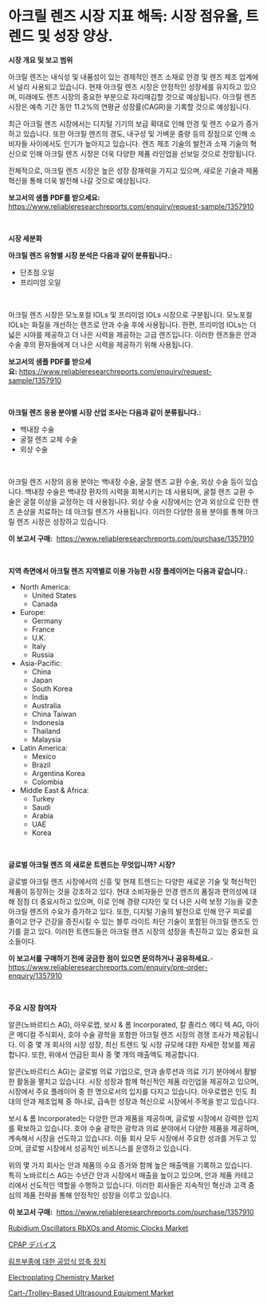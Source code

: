 <p><h1>아크릴 렌즈 시장 지표 해독: 시장 점유율, 트렌드 및 성장 양상.</h1></p><p><strong>시장 개요 및 보고 범위</strong></p>
<p><p>아크릴 렌즈는 내식성 및 내품성이 있는 경제적인 렌즈 소재로 안경 및 렌즈 제조 업계에서 널리 사용되고 있습니다. 현재 아크릴 렌즈 시장은 안정적인 성장세를 유지하고 있으며, 미래에도 렌즈 시장의 중요한 부분으로 자리매김할 것으로 예상됩니다. 아크릴 렌즈 시장은 예측 기간 동안 11.2%의 연평균 성장률(CAGR)을 기록할 것으로 예상됩니다.</p><p>최근 아크릴 렌즈 시장에서는 디지털 기기의 보급 확대로 인해 안경 및 렌즈 수요가 증가하고 있습니다. 또한 아크릴 렌즈의 경도, 내구성 및 가벼운 중량 등의 장점으로 인해 소비자들 사이에서도 인기가 높아지고 있습니다. 렌즈 제조 기술의 발전과 소재 기술의 혁신으로 인해 아크릴 렌즈 시장은 더욱 다양한 제품 라인업을 선보일 것으로 전망됩니다.</p><p>전체적으로, 아크릴 렌즈 시장은 높은 성장 잠재력을 가지고 있으며, 새로운 기술과 제품 혁신을 통해 더욱 발전해 나갈 것으로 예상됩니다.</p></p>
<p><strong>보고서의 샘플 PDF를 받으세요:</strong> <a href="https://www.reliableresearchreports.com/enquiry/request-sample/1357910">https://www.reliableresearchreports.com/enquiry/request-sample/1357910</a></p>
<p>&nbsp;</p>
<p><strong>시장 세분화</strong></p>
<p><strong>아크릴 렌즈 유형별 시장 분석은 다음과 같이 분류됩니다.:</strong></p>
<p><ul><li>단초점 오일</li><li>프리미엄 오일</li></ul></p>
<p>&nbsp;</p>
<p><p>아크릴 렌즈 시장은 모노포컬 IOLs 및 프리미엄 IOLs 시장으로 구분됩니다. 모노포컬 IOLs는 화질을 개선하는 렌즈로 안과 수술 후에 사용됩니다. 한편, 프리미엄 IOLs는 더 넓은 시야를 제공하고 더 나은 시력을 제공하는 고급 렌즈입니다. 이러한 렌즈들은 안과 수술 후의 환자들에게 더 나은 시력을 제공하기 위해 사용됩니다.</p></p>
<p><strong>보고서의 샘플 PDF를 받으세요:</strong>&nbsp;<a href="https://www.reliableresearchreports.com/enquiry/request-sample/1357910">https://www.reliableresearchreports.com/enquiry/request-sample/1357910</a></p>
<p>&nbsp;</p>
<p><strong> 아크릴 렌즈 응용 분야별 시장 산업 조사는 다음과 같이 분류됩니다.:</strong></p>
<p><ul><li>백내장 수술</li><li>굴절 렌즈 교체 수술</li><li>외상 수술</li></ul></p>
<p>&nbsp;</p>
<p><p>아크릴 렌즈 시장의 응용 분야는 백내장 수술, 굴절 렌즈 교환 수술, 외상 수술 등이 있습니다. 백내장 수술은 백내장 환자의 시력을 회복시키는 데 사용되며, 굴절 렌즈 교환 수술은 굴절 이상을 교정하는 데 사용됩니다. 외상 수술 시장에서는 안과 외상으로 인한 렌즈 손상을 치료하는 데 아크릴 렌즈가 사용됩니다. 이러한 다양한 응용 분야를 통해 아크릴 렌즈 시장은 성장하고 있습니다.</p></p>
<p><strong>이 보고서 구매:</strong>&nbsp; <a href="https://www.reliableresearchreports.com/purchase/1357910">https://www.reliableresearchreports.com/purchase/1357910</a></p>
<p>&nbsp;</p>
<p><strong>지역 측면에서 아크릴 렌즈 지역별로 이용 가능한 시장 플레이어는 다음과 같습니다.:</strong></p>
<p><ul>
    <li>
        North America:
        <ul>
            <li>United States</li>
            <li>Canada</li>
        </ul>
    </li>
    <li>
        Europe:
        <ul>
            <li>Germany</li>
            <li>France</li>
            <li>U.K.</li>
            <li>Italy</li>
            <li>Russia</li>
        </ul>
    </li>
    <li>
        Asia-Pacific:
        <ul>
            <li>China</li>
            <li>Japan</li>
            <li>South Korea</li>
            <li>India</li>
            <li>Australia</li>
            <li>China Taiwan</li>
            <li>Indonesia</li>
            <li>Thailand</li>
            <li>Malaysia</li>
        </ul>
    </li>
    <li>
        Latin America:
        <ul>
            <li>Mexico</li>
            <li>Brazil</li>
            <li>Argentina Korea</li>
            <li>Colombia</li>
        </ul>
    </li>
    <li>
        Middle East & Africa:
        <ul>
            <li>Turkey</li>
            <li>Saudi</li>
            <li>Arabia</li>
            <li>UAE</li>
            <li>Korea</li>
        </ul>
    </li>
    </ul></p>
<p>&nbsp;</p>
<p><strong>글로벌 아크릴 렌즈 의 새로운 트렌드는 무엇입니까? 시장?</strong></p>
<p><p>글로벌 아크릴 렌즈 시장에서의 신흥 및 현재 트렌드는 다양한 새로운 기술 및 혁신적인 제품이 등장하는 것을 강조하고 있다. 현대 소비자들은 안경 렌즈의 품질과 편의성에 대해 점점 더 중요시하고 있으며, 이로 인해 경량 디자인 및 더 나은 시력 보정 기능을 갖춘 아크릴 렌즈의 수요가 증가하고 있다. 또한, 디지털 기술의 발전으로 인해 안구 피로를 줄이고 안구 건강을 증진시킬 수 있는 블루 라이트 차단 기술이 포함된 아크릴 렌즈도 인기를 끌고 있다. 이러한 트렌드들은 아크릴 렌즈 시장의 성장을 촉진하고 있는 중요한 요소들이다.</p></p>
<p><strong>이 보고서를 구매하기 전에 궁금한 점이 있으면 문의하거나 공유하세요.</strong>- <a href="https://www.reliableresearchreports.com/enquiry/pre-order-enquiry/1357910">https://www.reliableresearchreports.com/enquiry/pre-order-enquiry/1357910</a></p>
<p>&nbsp;</p>
<p><strong>주요 시장 참여자</strong></p>
<p><p>알콘(노바르티스 AG), 아우로랩, 보시 & 롬 Incorporated, 칼 졸리스 메디 텍 AG, 아이콘 메디컬 주식회사, 호야 수술 광학을 포함한 아크릴 렌즈 시장의 경쟁 조사가 제공됩니다. 이 중 몇 개 회사의 시장 성장, 최신 트렌드 및 시장 규모에 대한 자세한 정보를 제공합니다. 또한, 위에서 언급된 회사 중 몇 개의 매출액도 제공합니다.</p><p>알콘(노바르티스 AG)는 글로벌 의료 기업으로, 안과 솔루션과 의료 기기 분야에서 활발한 활동을 펼치고 있습니다. 시장 성장과 함께 혁신적인 제품 라인업을 제공하고 있으며, 시장에서 주요 플레이어 중 한 명으로서의 입지를 다지고 있습니다. 아우로랩은 인도 최대의 안과 제조업체 중 하나로, 급속한 성장과 혁신으로 시장에서 주목을 받고 있습니다.</p><p>보시 & 롬 Incorporated는 다양한 안과 제품을 제공하며, 글로벌 시장에서 강력한 입지를 확보하고 있습니다. 호야 수술 광학은 광학과 의료 분야에서 다양한 제품을 제공하며, 계속해서 시장을 선도하고 있습니다. 이들 회사 모두 시장에서 주요한 성과를 거두고 있으며, 글로벌 시장에서 성공적인 비즈니스를 운영하고 있습니다.</p><p>위의 몇 가지 회사는 안과 제품의 수요 증가와 함께 높은 매출액을 기록하고 있습니다. 특히 노바르티스 AG는 수년간 안과 시장에서 매출을 높이고 있으며, 안과 제품 카테고리에서 선도적인 역할을 수행하고 있습니다. 이러한 회사들은 지속적인 혁신과 고객 중심의 제품 전략을 통해 안정적인 성장을 이루고 있습니다.</p></p>
<p><strong>이 보고서 구매:</strong>&nbsp;&nbsp;<a href="https://www.reliableresearchreports.com/purchase/1357910">https://www.reliableresearchreports.com/purchase/1357910</a></p>
<p><p><a href="https://view.publitas.com/reportprime-1/rubidium-oscillators-rbxos-and-atomic-clocks-market-with-the-goal-of-estimating-the-market-size-and-future-growth-potential-of-various-market-segments-based-on-component-applications-end-user-and-region/">Rubidium Oscillators RbXOs and Atomic Clocks Market</a></p><p><a href="https://medium.com/@dm15982023/%E6%AC%A1%E3%81%AE%E6%96%87%E7%AB%A0%E3%82%92%E6%97%A5%E6%9C%AC%E8%AA%9E%E3%81%AB%E7%BF%BB%E8%A8%B3%E3%81%97%E3%81%A6%E3%81%8F%E3%81%A0%E3%81%95%E3%81%84-cpap%E3%83%87%E3%83%90%E3%82%A4%E3%82%B9%E5%B8%82%E5%A0%B4%E8%A6%8F%E6%A8%A1%E3%81%A8%E5%B8%82%E5%A0%B4%E5%8B%95%E5%90%91-%E5%AE%8C%E5%85%A8%E3%81%AA%E6%A5%AD%E7%95%8C%E6%A6%82%E8%A6%81-2024%E5%B9%B4%E3%81%8B%E3%82%892031%E5%B9%B4%E3%81%BE%E3%81%A7-cpap%E3%83%87%E3%83%90%E3%82%A4%E3%82%B9%E5%B8%82%E5%A0%B4%E8%A6%8F%E6%A8%A1%E3%81%A8%E5%B8%82%E5%A0%B4%E5%8B%95%E5%90%91-%E5%AE%8C%E5%85%A8%E3%81%AA%E6%A5%AD%E7%95%8C%E6%A6%82%E8%A6%81-2024%E5%B9%B4%E3%81%8B%E3%82%892031%E5%B9%B4%E3%81%BE%E3%81%A7-aec74e1a224e">CPAP デバイス</a></p><p><a href="https://medium.com/@felipegrrady654556/%EB%A6%BC%ED%8E%98%EB%94%A9%EB%A7%88%EB%A5%BC-%EC%9C%84%ED%95%9C-%EA%B3%B5%EC%95%95%EC%95%95%EC%B6%95-%EC%9E%A5%EC%B9%98-%EC%8B%9C%EC%9E%A5-%EB%B6%84%EC%84%9D-cagr-%EC%8B%9C%EC%9E%A5-%EC%84%B8%EB%B6%84%ED%99%94-%EB%B0%8F-%EA%B8%80%EB%A1%9C%EB%B2%8C-%EC%82%B0%EC%97%85-%EA%B0%9C%EC%9A%94-78135ec97e80">림프부종에 대한 공압식 압축 장치</a></p><p><a href="https://github.com/prosalinda88/Market-Research-Report-List-3/blob/main/electroplating-chemistry-market.md">Electroplating Chemistry Market</a></p><p><a href="https://issuu.com/reportprime-2/docs/cart-trolley-based-ultrasound-equip_6214325986d7af">Cart-/Trolley-Based Ultrasound Equipment Market</a></p></p>
